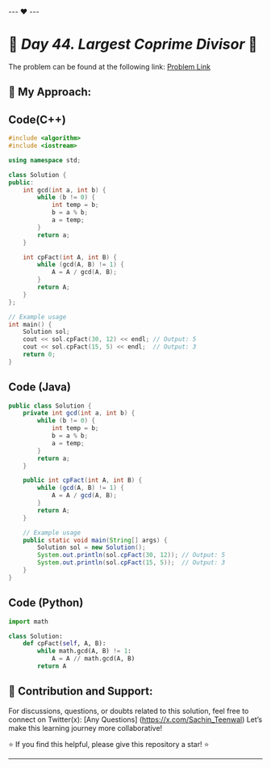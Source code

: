 --- ❤️ ---

# 🚀 _Day 44. Largest Coprime Divisor_ 🧠


The problem can be found at the following link: [Problem Link](https://www.interviewbit.com/problems/largest-coprime-divisor/)

## 🎯 **My Approach:**


## Code(C++)
```cpp
#include <algorithm>
#include <iostream>

using namespace std;

class Solution {
public:
    int gcd(int a, int b) {
        while (b != 0) {
            int temp = b;
            b = a % b;
            a = temp;
        }
        return a;
    }

    int cpFact(int A, int B) {
        while (gcd(A, B) != 1) {
            A = A / gcd(A, B);
        }
        return A;
    }
};

// Example usage
int main() {
    Solution sol;
    cout << sol.cpFact(30, 12) << endl; // Output: 5
    cout << sol.cpFact(15, 5) << endl;  // Output: 3
    return 0;
}
```

## Code (Java)

```java
public class Solution {
    private int gcd(int a, int b) {
        while (b != 0) {
            int temp = b;
            b = a % b;
            a = temp;
        }
        return a;
    }

    public int cpFact(int A, int B) {
        while (gcd(A, B) != 1) {
            A = A / gcd(A, B);
        }
        return A;
    }

    // Example usage
    public static void main(String[] args) {
        Solution sol = new Solution();
        System.out.println(sol.cpFact(30, 12)); // Output: 5
        System.out.println(sol.cpFact(15, 5));  // Output: 3
    }
}
```

## Code (Python)

```python
import math

class Solution:
    def cpFact(self, A, B):
        while math.gcd(A, B) != 1:
            A = A // math.gcd(A, B)
        return A
```



## 🎯 **Contribution and Support:**

For discussions, questions, or doubts related to this solution, feel free to connect on Twitter(x): [Any Questions] (https://x.com/Sachin_Teenwal) Let’s make this learning journey more collaborative!

⭐ If you find this helpful, please give this repository a star! ⭐

---
